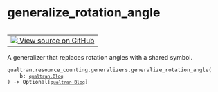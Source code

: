 # generalize_rotation_angle


<table class="tfo-notebook-buttons tfo-api nocontent" align="left">
<td>
  <a target="_blank" href="https://github.com/quantumlib/Qualtran/blob/main/qualtran/resource_counting/generalizers.py#L51-L62">
    <img src="https://www.tensorflow.org/images/GitHub-Mark-32px.png" />
    View source on GitHub
  </a>
</td>
</table>



A generalizer that replaces rotation angles with a shared symbol.


<pre class="devsite-click-to-copy prettyprint lang-py tfo-signature-link">
<code>qualtran.resource_counting.generalizers.generalize_rotation_angle(
    b: <a href="../../../qualtran/Bloq.html"><code>qualtran.Bloq</code></a>
) -> Optional[<a href="../../../qualtran/Bloq.html"><code>qualtran.Bloq</code></a>]
</code></pre>



<!-- Placeholder for "Used in" -->
